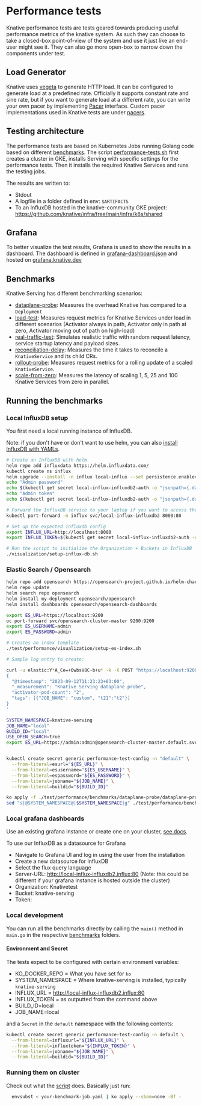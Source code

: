 # Performance tests

Knative performance tests are tests geared towards producing useful performance
metrics of the knative system. As such they can choose to take a closed-box
point-of-view of the system and use it just like an end-user might see it. They
can also go more open-box to narrow down the components under test.

## Load Generator

Knative uses [vegeta](https://github.com/tsenart/vegeta/) to generate HTTP load.
It can be configured to generate load at a predefined rate. Officially it
supports constant rate and sine rate, but if you want to generate load at a
different rate, you can write your own pacer by implementing
[Pacer](https://github.com/tsenart/vegeta/blob/e04d9c0df8177e8633bff4afe7b39c2f3a9e7dea/lib/pacer.go#L10)
interface. Custom pacer implementations used in Knative tests are under
[pacers](https://github.com/knative/pkg/tree/main/test/vegeta/pacers).


## Testing architecture

The performance tests are based on Kubernetes Jobs running Golang code based on different [benchmarks](#benchmarks).
The script [performance-tests.sh](./performance-tests.sh) first creates a cluster in GKE, installs Serving with specific settings
for the performance tests. Then it installs the required Knative Services and runs the testing jobs.

The results are written to:
* Stdout
* A logfile in a folder defined in env: `$ARTIFACTS`
* To an InfluxDB hosted in the knative-community GKE project: https://github.com/knative/infra/tree/main/infra/k8s/shared


## Grafana

To better visualize the test results, Grafana is used to show the results in a dashboard.
The dashboard is defined in [grafana-dashboard.json](./visualization/grafana-dashboard.json) and
hosted on [grafana.knative.dev](https://grafana.knative.dev/d/igHJ5-fdk/knative-serving-performance-tests?orgId=1)


## Benchmarks

Knative Serving has different benchmarking scenarios:

* [dataplane-probe](./benchmarks/dataplane-probe): Measures the overhead Knative has compared to a `Deployment`
* [load-test](./benchmarks/load-test): Measures request metrics for Knative Services under load in different scenarios (Activator always in path, Activator only in path at zero, Activator moving out of path on high-load)
* [real-traffic-test](./benchmarks/real-traffic-test): Simulates realistic traffic with random request latency, service startup latency and payload sizes.
* [reconciliation-delay](./benchmarks/reconciliation-delay): Measures the time it takes to reconcile a `KnativeService` and its child CRs.
* [rollout-probe](./benchmarks/rollout-probe): Measures request metrics for a rolling update of a scaled `KnativeService`.
* [scale-from-zero](./benchmarks/scale-from-zero): Measures the latency of scaling 1, 5, 25 and 100 Knative Services from zero in parallel.


## Running the benchmarks

### Local InfluxDB setup

You first need a local running instance of InfluxDB.

Note: if you don't have or don't want to use helm, you can also [install InfluxDB with YAMLs](https://docs.influxdata.com/influxdb/v2.7/install/?t=Kubernetes).

```bash
# Create an InfluxDB with helm
helm repo add influxdata https://helm.influxdata.com/
kubectl create ns influx
helm upgrade --install -n influx local-influx --set persistence.enabled=true,persistence.size=50Gi influxdata/influxdb2
echo "Admin password"
echo $(kubectl get secret local-influx-influxdb2-auth -o "jsonpath={.data['admin-password']}" --namespace influx | base64 --decode)
echo "Admin token"
echo $(kubectl get secret local-influx-influxdb2-auth -o "jsonpath={.data['admin-token']}" --namespace influx | base64 --decode)

# Forward the InfluxDB service to your laptop if you want to access the UI:
kubectl port-forward -n influx svc/local-influx-influxdb2 8080:80

# Set up the expected influxdb config
export INFLUX_URL=http://localhost:8080
export INFLUX_TOKEN=$(kubectl get secret local-influx-influxdb2-auth -o "jsonpath={.data['admin-token']}" --namespace influx | base64 --decode)

# Run the script to initialize the Organization + Buckets in InfluxDB
./visualization/setup-influx-db.sh
```

### Elastic Search / Opensearch

```bash
helm repo add opensearch https://opensearch-project.github.io/helm-charts/
helm repo update
helm search repo opensearch
helm install my-deployment opensearch/opensearch
helm install dashboards opensearch/opensearch-dashboards

export ES_URL=https://localhost:9200
oc port-forward svc/opensearch-cluster-master 9200:9200
export ES_USERNAME=admin
export ES_PASSWORD=admin

# Creates an index template
./test/performance/visualization/setup-es-index.sh

# Sample log entry to create:

curl -u elastic:Y*A_Ce=+0wbsV8C-b+u* -k -X POST "https://localhost:9200/knative-serving-data-plane/_doc" -H 'Content-Type: application/json' -d'
{
  "@timestamp": "2023-09-12T11:23:23+03:00",
  "_measurement": "Knative Serving dataplane probe",
  "activator-pod-count": "2",
  "tags": [{"JOB_NAME": "custom", "t21":"t2"}]
}
'

SYSTEM_NAMESPACE=knative-serving
JOB_NAME="local"
BUILD_ID="local"
USE_OPEN_SEARCH=true
export ES_URL=https://admin:admin@opensearch-cluster-master.default.svc.cluster.local:9200


kubectl create secret generic performance-test-config -n "default" \
  --from-literal=esurl="${ES_URL}" \
  --from-literal=esusername="${ES_USERNAME}" \
  --from-literal=espassword="${ES_PASSWORD}" \
  --from-literal=jobname="${JOB_NAME}" \
  --from-literal=buildid="${BUILD_ID}"

ko apply -f ./test/performance/benchmarks/dataplane-probe/dataplane-probe-setup.yaml
sed "s|@SYSTEM_NAMESPACE@|$SYSTEM_NAMESPACE|g" ./test/performance/benchmarks/dataplane-probe/dataplane-probe-deployment.yaml | sed "s|@KO_DOCKER_REPO@|$KO_DOCKER_REPO|g" | sed "s|@USE_OPEN_SEARCH@|\"$USE_OPEN_SEARCH\"|g" | sed "s|@USE_ES@|'false'|g" | ko apply --sbom=none -Bf -
```

### Local grafana dashboards

Use an existing grafana instance or create one on your cluster, [see docs](https://grafana.com/docs/grafana/latest/setup-grafana/installation/kubernetes/).

To use our InfluxDB as a datasource for Grafana
* Navigate to Grafana UI and log in using the user from the installation
* Create a new datasource for InfluxDB
* Select the flux query language
* Server-URL: http://local-influx-influxdb2.influx:80  (Note: this could be different if your grafana instance is hosted outside the cluster)
* Organization: Knativetest
* Bucket: knative-serving
* Token: <your influx-db token>


### Local development

You can run all the benchmarks directly by calling the `main()` method in `main.go` in the respective [benchmarks](./benchmarks) folders.

#### Environment and Secret

The tests expect to be configured with certain environment variables:

* KO_DOCKER_REPO = What you have set for `ko`
* SYSTEM_NAMESPACE = Where knative-serving is installed, typically `knative-serving`
* INFLUX_URL = http://local-influx-influxdb2.influx:80
* INFLUX_TOKEN = as outputted from the command above
* BUILD_ID=local
* JOB_NAME=local

and a `Secret` in the `default` namespace with the following contents:

```bash
kubectl create secret generic performance-test-config -n default \
  --from-literal=influxurl="${INFLUX_URL}" \
  --from-literal=influxtoken="${INFLUX_TOKEN}" \
  --from-literal=jobname="${JOB_NAME}" \
  --from-literal=buildid="${BUILD_ID}"
```

### Running them on cluster

Check out what the [script](./performance-tests.sh) does. Basically just run:

```bash
  envsubst < your-benchmark-job.yaml | ko apply --sbom=none -Bf -
```
